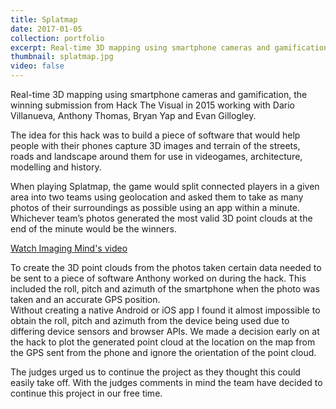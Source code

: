 ```yaml
---
title: Splatmap
date: 2017-01-05
collection: portfolio
excerpt: Real-time 3D mapping using smartphone cameras and gamification, the winning submission from Hack The Visual in 2015.
thumbnail: splatmap.jpg
video: false
---
```


<p>
	Real-time 3D mapping using smartphone cameras and gamification, the winning submission from Hack The Visual in 2015 working with Dario Villanueva, Anthony Thomas, Bryan Yap and Evan Gillogley.
</p>
<p>
	The idea for this hack was to build a piece of software that would help people with their phones capture 3D images and terrain of the streets, roads and landscape around them for use in videogames, architecture, modelling and history.
</p>
<p>
	When playing Splatmap, the game would split connected players in a given area into two teams using geolocation and asked them to take as many photos of their surroundings as possible using an app within a minute. Whichever team’s photos generated the most valid 3D point clouds at the end of the minute would be the winners.
</p>
<a class="pure-button" href="https://www.youtube.com/watch?v=ZNArKCutTR8" title="'HACK THE VISUAL Overview' on YouTube" target="_blank">
	<i class="fa fa-youtube-square fa-lg"></i>
	Watch Imaging Mind's video
</a>

<p class="clearer">
	To create the 3D point clouds from the photos taken certain data needed to be sent to a piece of software Anthony worked on during the hack. This included the roll, pitch and azimuth of the smartphone when the photo was taken and an accurate GPS position.<br>
	Without creating a native Android or iOS app I found it almost impossible to obtain the roll, pitch and azimuth from the device being used due to differing device sensors and browser APIs. We made a decision early on at the hack to plot the generated point cloud at the location on the map from the GPS sent from the phone and ignore the orientation of the point cloud.
</p>
<p>
	The judges urged us to continue the project as they thought this could easily take off. With the judges comments in mind the team have decided to continue this project in our free time.
</p>
